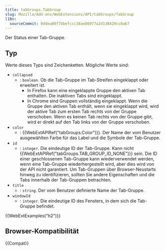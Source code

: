 ```yaml
---
title: tabGroups.TabGroup
slug: Mozilla/Add-ons/WebExtensions/API/tabGroups/TabGroup
l10n:
  sourceCommit: 0ddea08f7bbefccc38ae86977a2d138420cc8a67
---
```


Der Status einer Tab-Gruppe.

## Typ

Werte dieses Typs sind Zeichenketten. Mögliche Werte sind:

- `collapsed`
  - : `boolean`. Ob die Tab-Gruppe im Tab-Streifen eingeklappt oder erweitert ist.
    - In Firefox kann eine eingeklappte Gruppe den aktiven Tab enthalten. Die inaktiven Tabs sind eingeklappt.
    - In Chrome sind Gruppen vollständig eingeklappt. Wenn die Gruppe den aktiven Tab enthält, wenn sie eingeklappt wird, wird der aktive Tab zum ersten Tab rechts von der Gruppe verschoben. Wenn es keinen Tab rechts von der Gruppe gibt, wird er direkt auf den Tab links von der Gruppe verschoben.
- `color`
  - : {{WebExtAPIRef("tabGroups.Color")}}. Der Name der vom Benutzer ausgewählten Farbe für das Label und die Symbole der Tab-Gruppe.
- `id`
  - : `integer`. Die eindeutige ID der Tab-Gruppe. Kann nicht {{WebExtAPIRef("tabGroups.TAB_GROUP_ID_NONE")}} sein. Die ID einer geschlossenen Tab-Gruppe kann wiederverwendet werden, wenn eine Tab-Gruppe wiederhergestellt wird, aber dies wird von der API nicht garantiert. Um Tab-Gruppen über Browser-Neustarts hinweg zu identifizieren, sollten Sie andere Eigenschaften und die Tabs innerhalb der Tab-Gruppen betrachten.
- `title`
  - : `string`. Der vom Benutzer definierte Name der Tab-Gruppe.
- `windowId`
  - : `integer`. Die eindeutige ID des Fensters, in dem sich die Tab-Gruppe befindet.

{{WebExtExamples("h2")}}

## Browser-Kompatibilität

{{Compat}}
